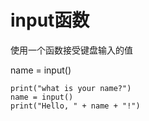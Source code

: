 # input函数

使用一个函数接受键盘输入的值

name = input()

```pycon
print("what is your name?")
name = input()
print("Hello, " + name + "!")
```


